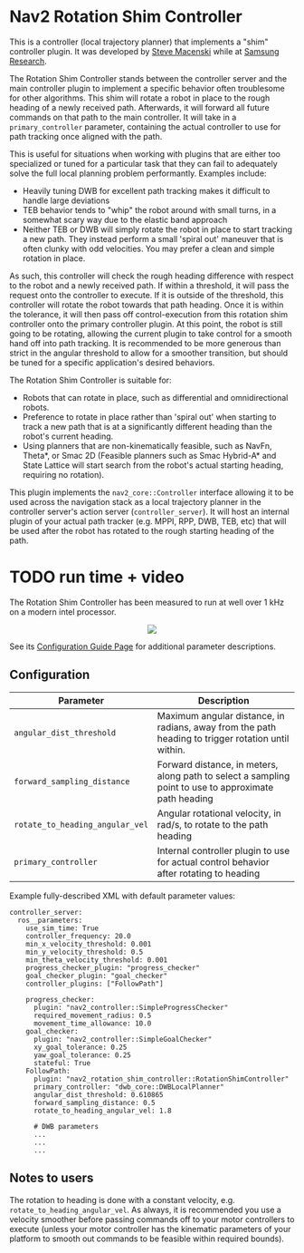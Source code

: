# Nav2 Rotation Shim Controller

This is a controller (local trajectory planner) that implements a "shim" controller plugin. It was developed by [Steve Macenski](https://www.linkedin.com/in/steve-macenski-41a985101/) while at [Samsung Research](https://www.sra.samsung.com/). 

The Rotation Shim Controller stands between the controller server and the main controller plugin to implement a specific behavior often troublesome for other algorithms. This shim will rotate a robot in place to the rough heading of a newly received path. Afterwards, it will forward all future commands on that path to the main controller. It will take in a ``primary_controller`` parameter, containing the actual controller to use for path tracking once aligned with the path. 

This is useful for situations when working with plugins that are either too specialized or tuned for a particular task that they can fail to adequately solve the full local planning problem performantly. Examples include:

- Heavily tuning DWB for excellent path tracking makes it difficult to handle large deviations
- TEB behavior tends to "whip" the robot around with small turns, in a somewhat scary way due to the elastic band approach
- Neither TEB or DWB will simply rotate the robot in place to start tracking a new path. They instead perform a small 'spiral out' maneuver that is often clunky with odd velocities. You may prefer a clean and simple rotation in place.

As such, this controller will check the rough heading difference with respect to the robot and a newly received path. If within a threshold, it will pass the request onto the controller to execute. If it is outside of the threshold, this controller will rotate the robot towards that path heading. Once it is within the tolerance, it will then pass off control-execution from this rotation shim controller onto the primary controller plugin. At this point, the robot is still going to be rotating, allowing the current plugin to take control for a smooth hand off into path tracking. It is recommended to be more generous than strict in the angular threshold to allow for a smoother transition, but should be tuned for a specific application's desired behaviors.

The Rotation Shim Controller is suitable for:
- Robots that can rotate in place, such as differential and omnidirectional robots.
- Preference to rotate in place rather than 'spiral out' when starting to track a new path that is at a significantly different heading than the robot's current heading.
- Using planners that are non-kinematically feasible, such as NavFn, Theta\*, or Smac 2D (Feasible planners such as Smac Hybrid-A* and State Lattice will start search from the robot's actual starting heading, requiring no rotation). 

This plugin implements the `nav2_core::Controller` interface allowing it to be used across the navigation stack as a local trajectory planner in the controller server's action server (`controller_server`). It will host an internal plugin of your actual path tracker (e.g. MPPI, RPP, DWB, TEB, etc) that will be used after the robot has rotated to the rough starting heading of the path.

# TODO run time + video
The Rotation Shim Controller has been measured to run at well over 1 kHz on a modern intel processor.

<p align="center">
  <img src="https://user-images.githubusercontent.com/14944147/102563918-3cd49d80-408f-11eb-8e03-b472815a05d8.gif">
</p>

See its [Configuration Guide Page](https://navigation.ros.org/configuration/packages/configuring-rotation-shim-controller.html) for additional parameter descriptions.

## Configuration

| Parameter | Description | 
|-----|----|
| `angular_dist_threshold` | Maximum angular distance, in radians, away from the path heading to trigger rotation until within. | 
| `forward_sampling_distance` | Forward distance, in meters, along path to select a sampling point to use to approximate path heading | 
| `rotate_to_heading_angular_vel` | Angular rotational velocity, in rad/s, to rotate to the path heading | 
| `primary_controller` | Internal controller plugin to use for actual control behavior after rotating to heading | 

Example fully-described XML with default parameter values:

```
controller_server:
  ros__parameters:
    use_sim_time: True
    controller_frequency: 20.0
    min_x_velocity_threshold: 0.001
    min_y_velocity_threshold: 0.5
    min_theta_velocity_threshold: 0.001
    progress_checker_plugin: "progress_checker"
    goal_checker_plugin: "goal_checker"
    controller_plugins: ["FollowPath"]

    progress_checker:
      plugin: "nav2_controller::SimpleProgressChecker"
      required_movement_radius: 0.5
      movement_time_allowance: 10.0
    goal_checker:
      plugin: "nav2_controller::SimpleGoalChecker"
      xy_goal_tolerance: 0.25
      yaw_goal_tolerance: 0.25
      stateful: True
    FollowPath:
      plugin: "nav2_rotation_shim_controller::RotationShimController"
      primary_controller: "dwb_core::DWBLocalPlanner"
      angular_dist_threshold: 0.610865
      forward_sampling_distance: 0.5
      rotate_to_heading_angular_vel: 1.8

      # DWB parameters
      ...
      ...
      ...
```

## Notes to users

The rotation to heading is done with a constant velocity, e.g. `rotate_to_heading_angular_vel`. As always, it is recommended you use a velocity smoother before passing commands off to your motor controllers to execute (unless your motor controller has the kinematic parameters of your platform to smooth out commands to be feasible within required bounds).
